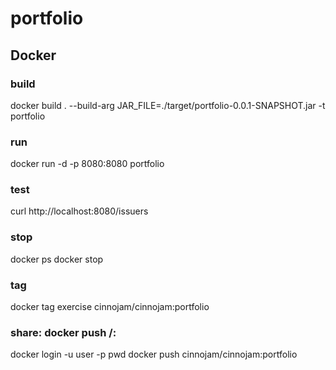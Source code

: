 # portfolio
## Docker
### build
docker build . --build-arg JAR_FILE=./target/portfolio-0.0.1-SNAPSHOT.jar -t portfolio
### run
docker run -d -p 8080:8080 portfolio
### test
curl http://localhost:8080/issuers
### stop
docker ps
docker stop <container id>
### tag
docker tag exercise cinnojam/cinnojam:portfolio
### share: docker push <user name>/<repo name>:<tag name>
docker login -u user -p pwd
docker push cinnojam/cinnojam:portfolio

